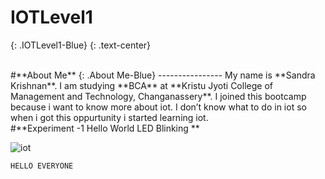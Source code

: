 # IOTLevel1
{: .IOTLevel1-Blue}
{: .text-center}
<!-- blank line -->
<br>
<!-- blank line -->
 #**About Me**
 {: .About Me-Blue}
 ----------------
 My name is **Sandra Krishnan**. I am studying **BCA** at **Kristu Jyoti College of Management and Technology, Changanassery**. I joined this bootcamp because i want to know more about iot. I don’t know what to do in iot so when i got this oppurtunity i started learning iot.
<!-- blank line -->
<br>
<!-- blank line -->
#**Experiment -1 Hello World LED Blinking **
<!-- blank line -->
<br>
<!-- blank line -->

![iot](https://user-images.githubusercontent.com/81381146/132446882-08b2098e-afc3-45b2-b1a0-e22756afd12d.png)

```ino
HELLO EVERYONE
```
